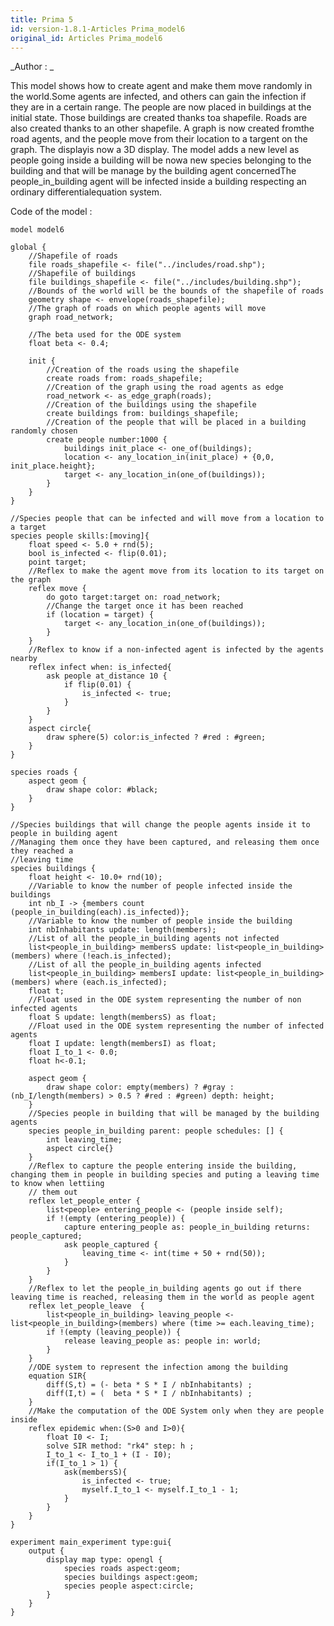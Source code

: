 ```yaml
---
title: Prima 5
id: version-1.8.1-Articles Prima_model6
original_id: Articles Prima_model6
---
```


[//]: # (keyword|operator_inside)
[//]: # (keyword|operator_diff)
[//]: # (keyword|statement_capture)
[//]: # (keyword|statement_release)
[//]: # (keyword|statement_equation)
[//]: # (keyword|statement_\=)
[//]: # (keyword|statement_solve)
[//]: # (keyword|concept_skill)
[//]: # (keyword|concept_shapefile)
[//]: # (keyword|concept_graph)
[//]: # (keyword|concept_3d)
[//]: # (keyword|concept_multi_level)
[//]: # (keyword|concept_equation)


_Author : _

This model shows how to create agent and make them move randomly in the world.Some agents are infected, and others can gain the infection if they are in a certain range. The people are now placed in buildings at the initial state. Those buildings are created thanks toa shapefile. Roads are also created thanks to an other shapefile. A graph is now created fromthe road agents, and the people move from their location to a targent on the graph. The displayis now a 3D display. The model adds a new level as people going inside a building will be nowa new species belonging to the building and that will be manage by the building agent concernedThe people_in_building agent will be infected inside a building respecting an ordinary differentialequation system.


Code of the model : 

```
model model6 

global {
	//Shapefile of roads
	file roads_shapefile <- file("../includes/road.shp");
	//Shapefile of buildings
	file buildings_shapefile <- file("../includes/building.shp");
	//Bounds of the world will be the bounds of the shapefile of roads
	geometry shape <- envelope(roads_shapefile);
	//The graph of roads on which people agents will move
	graph road_network;
	
	//The beta used for the ODE system
	float beta <- 0.4;
	
	init {
		//Creation of the roads using the shapefile
		create roads from: roads_shapefile;
		//Creation of the graph using the road agents as edge
		road_network <- as_edge_graph(roads);
		//Creation of the buildings using the shapefile
		create buildings from: buildings_shapefile;
		//Creation of the people that will be placed in a building randomly chosen
		create people number:1000 {
			buildings init_place <- one_of(buildings);
			location <- any_location_in(init_place) + {0,0, init_place.height};
			target <- any_location_in(one_of(buildings));
		}
	}
}

//Species people that can be infected and will move from a location to a target
species people skills:[moving]{		
	float speed <- 5.0 + rnd(5);
	bool is_infected <- flip(0.01);
	point target;
	//Reflex to make the agent move from its location to its target on the graph
	reflex move {
		do goto target:target on: road_network;
		//Change the target once it has been reached
		if (location = target) {
			target <- any_location_in(one_of(buildings));
		}
	}
	//Reflex to know if a non-infected agent is infected by the agents nearby
	reflex infect when: is_infected{
		ask people at_distance 10 {
			if flip(0.01) {
				is_infected <- true;
			}
		}
	}
	aspect circle{
		draw sphere(5) color:is_infected ? #red : #green;
	}
}

species roads {
	aspect geom {
		draw shape color: #black;
	}
}

//Species buildings that will change the people agents inside it to people in building agent
//Managing them once they have been captured, and releasing them once they reached a
//leaving time
species buildings {
	float height <- 10.0+ rnd(10);
	//Variable to know the number of people infected inside the buildings
	int nb_I -> {members count (people_in_building(each).is_infected)};
	//Variable to know the number of people inside the building
	int nbInhabitants update: length(members);
	//List of all the people_in_building agents not infected				
	list<people_in_building> membersS update: list<people_in_building>(members) where (!each.is_infected);
	//List of all the people_in_building agents infected				
	list<people_in_building> membersI update: list<people_in_building>(members) where (each.is_infected);
	float t;
	//Float used in the ODE system representing the number of non infected agents    
	float S update: length(membersS) as float; 
	//Float used in the ODE system representing the number of infected agents 
   	float I update: length(membersI) as float;
   	float I_to_1 <- 0.0;
   	float h<-0.1;
   	
	aspect geom {
		draw shape color: empty(members) ? #gray : (nb_I/length(members) > 0.5 ? #red : #green) depth: height;
	}
	//Species people in building that will be managed by the building agents
	species people_in_building parent: people schedules: [] {
		int leaving_time;
		aspect circle{}
	}
	//Reflex to capture the people entering inside the building, changing them in people in building species and puting a leaving time to know when lettiing
	// them out
	reflex let_people_enter {
		list<people> entering_people <- (people inside self);
		if !(empty (entering_people)) {
			capture entering_people as: people_in_building returns: people_captured;
			ask people_captured {
				leaving_time <- int(time + 50 + rnd(50));
			}
 		}
	}
	//Reflex to let the people_in_building agents go out if there leaving time is reached, releasing them in the world as people agent
	reflex let_people_leave  {
		list<people_in_building> leaving_people <- list<people_in_building>(members) where (time >= each.leaving_time);
		if !(empty (leaving_people)) {
			release leaving_people as: people in: world;
		}
	}
	//ODE system to represent the infection among the building
	equation SIR{ 
		diff(S,t) = (- beta * S * I / nbInhabitants) ;
		diff(I,t) = (  beta * S * I / nbInhabitants) ;
	}
	//Make the computation of the ODE System only when they are people inside
	reflex epidemic when:(S>0 and I>0){ 	
		float I0 <- I;
    	solve SIR method: "rk4" step: h ;
    	I_to_1 <- I_to_1 + (I - I0);
    	if(I_to_1 > 1) {
    		ask(membersS){
    			is_infected <- true;
    			myself.I_to_1 <- myself.I_to_1 - 1;
    		}
    	}
    }    
}

experiment main_experiment type:gui{
	output {
		display map type: opengl {
			species roads aspect:geom;
			species buildings aspect:geom;
			species people aspect:circle;			
		}
	}
}
```

